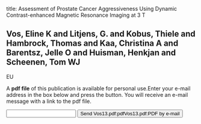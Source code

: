 title: Assessment of Prostate Cancer Aggressiveness Using Dynamic Contrast-enhanced Magnetic Resonance Imaging at 3 T

## Vos, Eline K and Litjens, G. and Kobus, Thiele and Hambrock, Thomas and Kaa, Christina A and Barentsz, Jelle O and Huisman, Henkjan and Scheenen, Tom WJ
EU

A <b>pdf file</b> of this publication is available for personal use.Enter your e-mail address in the box below and press the button. You will receive an e-mail message with a link to the pdf file.
<form action="sender.php">  <input type="text" name="email">  <input type="submit" value="Send Vos13.pdf:pdfVos13.pdf:PDF by e-mail"></form>